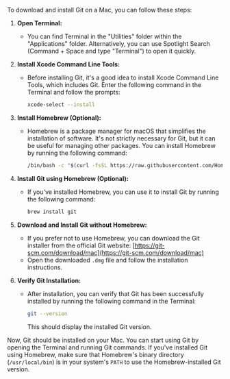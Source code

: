 To download and install Git on a Mac, you can follow these steps:

1. **Open Terminal:**
   - You can find Terminal in the "Utilities" folder within the "Applications" folder. Alternatively, you can use Spotlight Search (Command + Space and type "Terminal") to open it quickly.

2. **Install Xcode Command Line Tools:**
   - Before installing Git, it's a good idea to install Xcode Command Line Tools, which includes Git. Enter the following command in the Terminal and follow the prompts:
     ```bash
     xcode-select --install
     ```

3. **Install Homebrew (Optional):**
   - Homebrew is a package manager for macOS that simplifies the installation of software. It's not strictly necessary for Git, but it can be useful for managing other packages. You can install Homebrew by running the following command:
     ```bash
     /bin/bash -c "$(curl -fsSL https://raw.githubusercontent.com/Homebrew/install/HEAD/install.sh)"
     ```

4. **Install Git using Homebrew (Optional):**
   - If you've installed Homebrew, you can use it to install Git by running the following command:
     ```bash
     brew install git
     ```

5. **Download and Install Git without Homebrew:**
   - If you prefer not to use Homebrew, you can download the Git installer from the official Git website:
     [https://git-scm.com/download/mac](https://git-scm.com/download/mac)
   - Open the downloaded `.dmg` file and follow the installation instructions.

6. **Verify Git Installation:**
   - After installation, you can verify that Git has been successfully installed by running the following command in the Terminal:
     ```bash
     git --version
     ```
     This should display the installed Git version.

Now, Git should be installed on your Mac. You can start using Git by opening the Terminal and running Git commands. If you've installed Git using Homebrew, make sure that Homebrew's binary directory (`/usr/local/bin`) is in your system's `PATH` to use the Homebrew-installed Git version.
